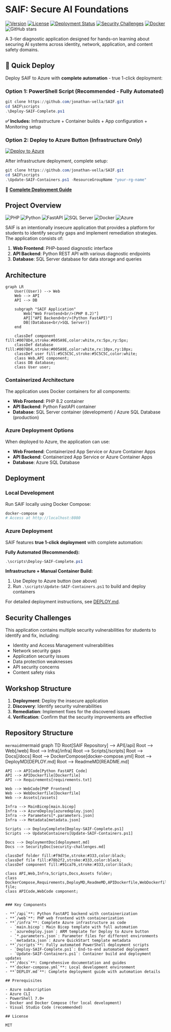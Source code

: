 # SAIF: Secure AI Foundations

[![Version](https://img.shields.io/badge/version-1.0.0-blue.svg)](https://github.com/yourusername/SAIF)
[![License](https://img.shields.io/badge/license-MIT-green.svg)](LICENSE)
[![Deployment Status](https://img.shields.io/badge/deployment-ready-success.svg)](docs/deployment.md)
[![Security Challenges](https://img.shields.io/badge/security%20challenges-15%2B-orange.svg)](docs/security-challenges.md)
[![Docker](https://img.shields.io/badge/docker-ready-brightgreen.svg)](docker-compose.yml)
![GitHub stars](https://img.shields.io/github/stars/yourusername/SAIF?style=social)

A 3-tier diagnostic application designed for hands-on learning about securing AI systems across identity, network, application, and content safety domains.

## 🚀 Quick Deploy

Deploy SAIF to Azure with **complete automation** - true 1-click deployment:

### Option 1: PowerShell Script (Recommended - Fully Automated)
```powershell
git clone https://github.com/jonathan-vella/SAIF.git
cd SAIF\scripts
.\Deploy-SAIF-Complete.ps1
```
**✅ Includes:** Infrastructure + Container builds + App configuration + Monitoring setup

### Option 2: Deploy to Azure Button (Infrastructure Only)
[![Deploy to Azure](https://aka.ms/deploytoazurebutton)](https://portal.azure.com/#create/Microsoft.Template/uri/https%3A%2F%2Fraw.githubusercontent.com%2Fjonathan-vella%2FSAIF%2Fmain%2Finfra%2Fazuredeploy.json)

After infrastructure deployment, complete setup:
```powershell
git clone https://github.com/jonathan-vella/SAIF.git
cd SAIF\scripts
.\Update-SAIF-Containers.ps1 -ResourceGroupName "your-rg-name"
```

📖 **[Complete Deployment Guide](DEPLOY.md)**

## Project Overview

![PHP](https://img.shields.io/badge/PHP-8.2-777BB4?logo=php&logoColor=white)
![Python](https://img.shields.io/badge/Python-3.11-3776AB?logo=python&logoColor=white)
![FastAPI](https://img.shields.io/badge/FastAPI-0.103.1-009688?logo=fastapi&logoColor=white)
![SQL Server](https://img.shields.io/badge/SQL%20Server-2019-CC2927?logo=microsoft-sql-server&logoColor=white)
![Docker](https://img.shields.io/badge/Docker-24.0.6-2496ED?logo=docker&logoColor=white)
![Azure](https://img.shields.io/badge/Azure-Cloud-0078D4?logo=microsoft-azure&logoColor=white)

SAIF is an intentionally insecure application that provides a platform for students to identify security gaps and implement remediation strategies. The application consists of:

1. **Web Frontend**: PHP-based diagnostic interface
2. **API Backend**: Python REST API with various diagnostic endpoints
3. **Database**: SQL Server database for data storage and queries

## Architecture

```mermaid
graph LR
    User((User)) --> Web
    Web --> API
    API --> DB
    
    subgraph "SAIF Application"
        Web["Web Frontend<br/>(PHP 8.2)"]
        API["API Backend<br/>(Python FastAPI)"]
        DB[(Database<br/>SQL Server)]
    end
    
    classDef component fill:#0078D4,stroke:#005A9E,color:white,rx:5px,ry:5px;
    classDef database fill:#0078D4,stroke:#005A9E,color:white,rx:10px,ry:10px;
    classDef user fill:#5C5C5C,stroke:#5C5C5C,color:white;
    class Web,API component;
    class DB database;
    class User user;
```

### Containerized Architecture

The application uses Docker containers for all components:

- **Web Frontend**: PHP 8.2 container
- **API Backend**: Python FastAPI container
- **Database**: SQL Server container (development) / Azure SQL Database (production)

### Azure Deployment Options

When deployed to Azure, the application can use:

- **Web Frontend**: Containerized App Service or Azure Container Apps
- **API Backend**: Containerized App Service or Azure Container Apps
- **Database**: Azure SQL Database

## Deployment

### Local Development

Run SAIF locally using Docker Compose:

```bash
docker-compose up
# Access at http://localhost:8080
```

### Azure Deployment

SAIF features **true 1-click deployment** with complete automation:

**Fully Automated (Recommended):**
```powershell
.\scripts\Deploy-SAIF-Complete.ps1
```

**Infrastructure + Manual Container Build:**
1. Use Deploy to Azure button (see above)
2. Run `.\scripts\Update-SAIF-Containers.ps1` to build and deploy containers

For detailed deployment instructions, see [DEPLOY.md](DEPLOY.md).

## Security Challenges

This application contains multiple security vulnerabilities for students to identify and fix, including:

- Identity and Access Management vulnerabilities
- Network security gaps
- Application security issues
- Data protection weaknesses
- API security concerns
- Content safety risks

## Workshop Structure

1. **Deployment**: Deploy the insecure application
2. **Discovery**: Identify security vulnerabilities
3. **Remediation**: Implement fixes for the discovered issues
4. **Verification**: Confirm that the security improvements are effective

## Repository Structure

```mermaid```mermaid
graph TD
    Root[SAIF Repository] --> API[/api]
    Root --> Web[/web]
    Root --> Infra[/infra]
    Root --> Scripts[/scripts]
    Root --> Docs[/docs]
    Root --> DockerCompose[docker-compose.yml]
    Root --> DeployMD[DEPLOY.md]
    Root --> ReadmeMD[README.md]
    
    API --> APICode[Python FastAPI Code]
    API --> APIDockerfile[Dockerfile]
    API --> Requirements[requirements.txt]
    
    Web --> WebCode[PHP Frontend]
    Web --> WebDockerfile[Dockerfile]
    Web --> Assets[/assets]
    
    Infra --> MainBicep[main.bicep]
    Infra --> AzureDeploy[azuredeploy.json]
    Infra --> Parameters[*.parameters.json]
    Infra --> Metadata[metadata.json]
    
    Scripts --> DeployComplete[Deploy-SAIF-Complete.ps1]
    Scripts --> UpdateContainers[Update-SAIF-Containers.ps1]
    
    Docs --> DeploymentDoc[deployment.md]
    Docs --> SecurityDoc[security-challenges.md]
    
    classDef folder fill:#f9d75e,stroke:#333,color:black;
    classDef file fill:#78b2f2,stroke:#333,color:black;
    classDef component fill:#91ca76,stroke:#333,color:black;
    
    class API,Web,Infra,Scripts,Docs,Assets folder;
    class DockerCompose,Requirements,DeployMD,ReadmeMD,APIDockerfile,WebDockerfile,MainBicep,AzureDeploy,Parameters,Metadata,DeployComplete,UpdateContainers,DeploymentDoc,SecurityDoc file;
    class APICode,WebCode component;
```

### Key Components

- **`/api`**: Python FastAPI backend with containerization
- **`/web`**: PHP web frontend with containerization  
- **`/infra`**: Complete Azure infrastructure as code
  - `main.bicep`: Main Bicep template with full automation
  - `azuredeploy.json`: ARM template for Deploy to Azure button
  - `*.parameters.json`: Parameter files for different environments
  - `metadata.json`: Azure QuickStart template metadata
- **`/scripts`**: Fully automated PowerShell deployment scripts
  - `Deploy-SAIF-Complete.ps1`: End-to-end automated deployment
  - `Update-SAIF-Containers.ps1`: Container build and deployment updates
- **`/docs`**: Comprehensive documentation and guides
- **`docker-compose.yml`**: Local development environment
- **`DEPLOY.md`**: Complete deployment guide with automation details

## Prerequisites

- Azure subscription
- Azure CLI
- PowerShell 7.0+
- Docker and Docker Compose (for local development)
- Visual Studio Code (recommended)

## License

MIT
